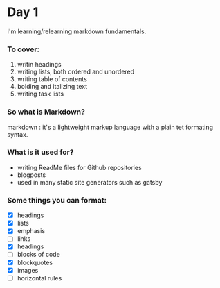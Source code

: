 # Day 1
I'm learning/relearning markdown fundamentals. 

### To cover:
1. writin headings
2.  writing lists, both ordered and unordered
3.  writing table of contents
4.  bolding and italizing text
5.  writing task lists

### So what is Markdown?
markdown
: it's a lightweight markup language with a plain tet formating syntax.

### What is it used for?
  
- writing ReadMe files for Github repositories
- blogposts
- used in many static site generators such as gatsby

### Some things you can format:
- [x] headings
- [x] lists
- [x] emphasis
- [ ] links
- [x] headings
- [ ] blocks of code
- [x] blockquotes
- [x] images
- [ ] horizontal rules
